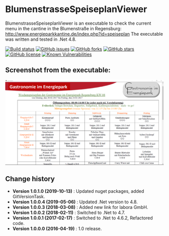 BlumenstrasseSpeiseplanViewer
====================================

BlumenstrasseSpeiseplanViewer is an executable to check the current menu in the cantine in the Blumenstraße in Regensburg:
http://www.energieparkkantine.de/index.php?id=speiseplan
The executable was written and tested in .Net 4.8.

[![Build status](https://ci.appveyor.com/api/projects/status/2er68csuq2bprl9d?svg=true)](https://ci.appveyor.com/project/SeppPenner/blumenstrassespeiseplanviewer-w14xf)
[![GitHub issues](https://img.shields.io/github/issues/SeppPenner/BlumenstrasseSpeiseplanViewer.svg)](https://github.com/SeppPenner/BlumenstrasseSpeiseplanViewer/issues)
[![GitHub forks](https://img.shields.io/github/forks/SeppPenner/BlumenstrasseSpeiseplanViewer.svg)](https://github.com/SeppPenner/BlumenstrasseSpeiseplanViewer/network)
[![GitHub stars](https://img.shields.io/github/stars/SeppPenner/BlumenstrasseSpeiseplanViewer.svg)](https://github.com/SeppPenner/BlumenstrasseSpeiseplanViewer/stargazers)
[![GitHub license](https://img.shields.io/badge/license-AGPL-blue.svg)](https://raw.githubusercontent.com/SeppPenner/BlumenstrasseSpeiseplanViewer/master/License.txt)
[![Known Vulnerabilities](https://snyk.io/test/github/SeppPenner/BlumenstrasseSpeiseplanViewer/badge.svg)](https://snyk.io/test/github/SeppPenner/BlumenstrasseSpeiseplanViewer)

## Screenshot from the executable:
![Screenshot from the executable](https://github.com/SeppPenner/BlumenstrasseSpeiseplanViewer/blob/master/Screenshot.PNG "Screenshot from the executable")

Change history
--------------

* **Version 1.0.1.0 (2019-10-13)** : Updated nuget packages, added GitVersionTask.
* **Version 1.0.0.4 (2019-05-06)** : Updated .Net version to 4.8.
* **Version 1.0.0.3 (2018-03-08)** : Added new link for labora GmbH.
* **Version 1.0.0.2 (2018-02-11)** : Switched to .Net to 4.7.
* **Version 1.0.0.1 (2017-02-17)** : Switched to .Net to 4.6.2, Refactored code.
* **Version 1.0.0.0 (2016-04-19)** : 1.0 release.
